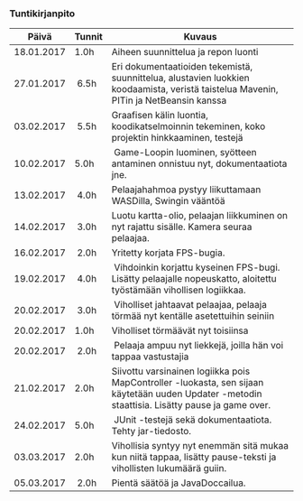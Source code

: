 ### Tuntikirjanpito
Päivä | Tunnit | Kuvaus
--------------- | ----- | ------
18.01.2017 | 1.0h | Aiheen suunnittelua ja repon luonti
27.01.2017 | 6.5h | Eri dokumentaatioiden tekemistä, suunnittelua, alustavien luokkien koodaamista, veristä taistelua Mavenin, PITin ja NetBeansin kanssa
03.02.2017 | 5.5h | Graafisen kälin luontia, koodikatselmoinnin tekeminen, koko projektin hinkkaaminen, testejä
10.02.2017 | 5.0h | Game-Loopin luominen, syötteen antaminen onnistuu nyt, dokumentaatiota jne.
13.02.2017 | 4.0h | Pelaajahahmoa pystyy liikuttamaan WASDilla, Swingin vääntöä
14.02.2017 | 3.0h | Luotu kartta-olio, pelaajan liikkuminen on nyt rajattu sisälle. Kamera seuraa pelaajaa.
16.02.2017 | 2.0h | Yritetty korjata FPS-bugia.
19.02.2017 | 4.0h | Vihdoinkin korjattu kyseinen FPS-bugi. Lisätty pelaajalle nopeuskatto, aloitettu työstämään vihollisen logiikkaa.
20.02.2017 | 3.0h | Viholliset jahtaavat pelaajaa, pelaaja törmää nyt kentälle asetettuihin seiniin
20.02.2017 | 1.0h | Viholliset törmäävät nyt toisiinsa
20.02.2017 | 2.0h | Pelaaja ampuu nyt liekkejä, joilla hän voi tappaa vastustajia
21.02.2017 | 2.0h | Siivottu varsinainen logiikka pois MapController -luokasta, sen sijaan käytetään uuden Updater -metodin staattisia. Lisätty pause ja game over.
24.02.2017 | 5.0h | JUnit -testejä sekä dokumentaatiota. Tehty jar-tiedosto.
03.03.2017 | 2.0h | Vihollisia syntyy nyt enemmän sitä mukaa kun niitä tappaa, lisätty pause-teksti ja vihollisten lukumäärä guiin.
05.03.2017 | 2.0h | Pientä säätöä ja JavaDoccailua.
